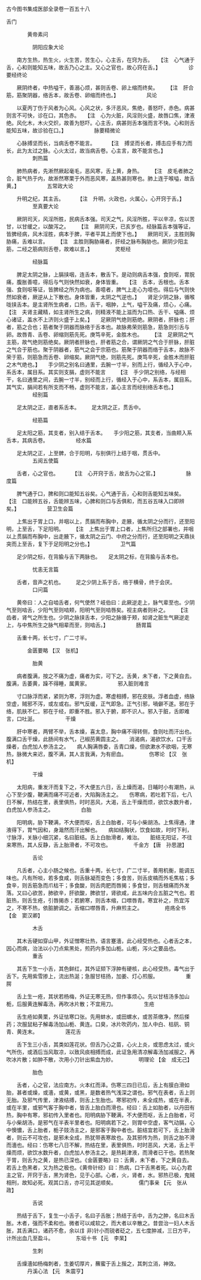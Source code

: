 <!-- { "loadSidebar": true } -->
古今图书集成医部全录卷一百五十八

舌门

　　　　黄帝素问

　　　　　阴阳应象大论

　　南方生热，热生火，火生苦，苦生心，心主舌，在窍为舌。　　【注　心气通于舌，心和则能知五味，故舌乃心之主。又心之官也，故心窍在舌。】
　　　　　诊要经终论

　　厥阴终者，中热嗌干，善溺心烦，甚则舌卷、卵上缩而终矣。　　 【注　肝合筋，筋聚阴器，络舌本，故舌卷、卵缩而终也。】
　　　　　风论

　　以夏丙丁伤于风者为心风。心风之状，多汗恶风，焦绝，善怒吓，赤色。病甚则言不可快，诊在口，其色赤。　　【注　心为火脏，风淫则火盛，故唇口焦，津液绝。风化木，木火交炽，故善为怒吓。心主舌，病甚则舌本强而言不快。心和则舌能知五味，故诊验在口。】
　　　　　脉要精微论

　　心脉搏坚而长，当病舌卷不能言。
　　 【注　搏坚而长者，搏击应手有力而长，此为太过之脉。心火太过，故当病舌卷。心主言，故不能言也。】
　　　　　刺热篇

　　肺热病者，先淅然厥起毫毛，恶风寒，舌上黄，身热。　　 【注　皮毛者肺之合，脏气热于内，故淅然寒栗于外而恶风寒，盖热甚则寒也。肺上连于喉嗌，故舌黄。】
　　　　　五常政大论

　　升明之纪，其主舌。
　　 【注　升明，火政也，火属心，心开窍于舌。】
　　　　　至真要大论

　　厥阴司天，风淫所胜，民病舌本强。司天之气，风淫所胜，平以辛凉，佐以苦甘，以甘缓之，以酸泻之。　　 【注　厥阴司天，已亥岁也。经脉篇舌本强等证，皆脾经病，风木淫胜，病本于脾，平者平其上而使下也。】　　厥阴司天，主胜则胸胁痛，舌难以言。　　 【注　主胜则胸胁痛者，肝经之脉布胸胁也。厥阴少阳主筋，二经之筋病则舌卷，故难以言。】
　　　　灵枢经

　　　　　经脉篇

　　脾足太阴之脉，上膈挟咽，连舌本，散舌下。是动则病舌本强，食则呕，胃脘痛，腹胀善噫，得后与气则快然如衰，身体皆重。　　【注　舌本，舌根也。舌本强、食则呕等证，皆脾经之所为病也。善噫者，脾气上走心为噫也。得后与气则快然如衰者，厥逆从上下散也。身体皆重，太阴之气逆也。】　　肾足少阴之脉，循喉咙挟舌本。是主肾所生病者，口热，舌干，咽肿，上气，嗌干及痛，烦心，心痛。　　 【注　夫肾主藏精，如主肾所生之病，则精液不能上滋而为口热、舌干、嗌痛、烦心诸证，盖水不上济则火盛于上矣。】　　足厥阴气绝则筋绝。厥阴者，肝脉也；肝者，筋之合也；筋者聚于阴器而脉络于舌本也。故脉弗荣则筋急，筋急则引舌与卵。故唇青、舌卷、卵缩则筋先死。庚笃辛死，金胜木也。　　 【注　足厥阴之气主筋，故气绝则筋绝矣。厥阴者肝脉也，肝者筋之合，谓厥阴之气合于肝脉，肝脏之气合于筋也。聚于阴器者，筋气之会于宗筋也。筋聚于阴器而络于舌本，故脉不荣于筋，则筋急而舌卷、卵缩矣。厥阴气绝，则筋先死。庚笃辛死，金胜木而肝脏之木气绝也。】　　手少阴之别名曰通里，去腕一寸半，别而上行，循经入于心中，系舌本，属目系。其实则支膈，虚则不能言　　 【注　手少阴之别络，与经相干，名曰通里之间，去腕一寸半，别经而上行，循经入于心中，系舌本，属目系。其气实，膈间若有所支而不畅，虚则不能言，盖心主言而经别络舌本也。】
　　　　　经别篇

　　足太阴之正，直者系舌本。
　　足太阴之正，贯舌中。

　　　　　经筋篇

　　足太阳之筋，其支者，别入结于舌本。　　手少阳之筋，其支者，当曲颊入系舌本，其病舌卷。
　　　　　经水篇

　　足太阴之正，上至髀，合于阳明，与别俱行上结于咽，贯舌中。
　　　　　五阅五使篇

　　舌者，心之官也。
　　 【注　心开窍于舌，故舌为心之官。】
　　　　　脉度篇

　　脾气通于口，脾和则口能知五谷矣。心气通于舌，心和则舌能知五味矣。　　 【注　口能辨五谷，舌能辨五味，心脾和则口与舌俱和，而五谷五味入口即辨矣。】
　　　　　营卫生会篇

　　上焦出于胃上口，并咽以上，贯膈而布胸中，走腋，循太阴之分而行，还至阳明，上至舌，下足阳明。　　 【注　上焦出于胃上口者，上焦所归之部署也，并咽以上贯膈而布胸中，出走腋下，循太阴之云门、中府之分而行，还至阳明之天鼎扶突而上至舌，复下于足阳明之分也。】
　　　　　卫气篇

　　足少阴之标，在背腧与舌下两脉也。　　足太阴之标，在背腧与舌本也。

　　　　　忧恚无言篇

　　舌者，音声之机也。
　　足之少阴上系于舌，络于横骨，终于会厌。
　　　　　口问篇

　　黄帝曰：人之自啮舌者，何气使然？岐伯曰：此厥逆走上，脉气辈至也。少阴气至则啮舌，少阳气至则啮颊，阳明气至则啮唇矣。视主病者则补之。　　 【注　齿者，肾气之所生也。少阴之脉挟舌本，少阳之脉循于颊，如肾之脏生气厥逆走上，与中焦所生之脉气相辈而至，则啮舌。】
　　　　　肠胃篇

　　舌重十两，长七寸，广二寸半。

　　　　金匮要略 【汉　张机】

　　　　　胎黄

　　病者腹满，按之不痛为虚，痛者为实，可下之。舌黄，未下者，下之黄自去。　　腹满，舌萎黄，躁不得睡，属黄家。
　　　　　邪入脏则难言

　　寸口脉浮而紧，紧则为寒，浮则为虚。寒虚相搏，邪在皮肤。浮者血虚，络脉空虚，贼邪不泻，或左或右。邪气反缓，正气即急。正气引邪，喎僻不遂。邪在于络，肌肤不仁。邪在于经，即重不胜。邪入于腑，即不识人。邪入于脏，舌即难言，口吐涎。
　　　　　干燥

　　肝中寒者，两臂不举，舌本燥，喜太息，胸中痛不得转侧，食则吐而汗出也。　　腹满口舌干燥，此肠间有水气，己椒苈黄圆主之。　　消渴病，渴欲饮水，口干舌燥者，白虎加人参汤主之。　　病人胸满唇委，舌青口燥，但欲漱水不欲咽，无寒热，脉微大来迟，腹不满，其人言我满，为有瘀血。
　　　　伤寒论 【汉　张机】

　　　　　干燥

　　太阳病，重发汗而复下之，不大便五六日，舌上燥而渴，日晡时小有潮热，从心下至少腹，鞕满而痛不可近者，大陷胸汤主之。　　伤寒病，若吐若下后，七八日不解，热结在里，表里俱热，时时恶风，大渴，舌上干燥而烦，欲饮水数升者，白虎加人参汤主之。
　　　　　白胎

　　阳明病，胁下鞕满，不大便而呕，舌上白胎者，可与小柴胡汤。上焦得通，津液得下，胃气因和，身濈然而汗出解也。　　病如结胸状，饮食如故，时时下利，寸脉浮，关脉小细沉紧，名曰脏结。舌上白胎滑者，难治。　　脏结无阳证，不往来寒热，其人反静，舌上胎滑者，不可攻也。
　　　　千金方 【唐　孙思邈】

　　　　　舌论

　　凡舌者，心主小肠之候也。舌重十两，长七寸，广二寸半，善用机衡，能调五味也。凡有所啖，若多食咸，则舌脉凝而变色；多食苦，则舌皮槁而外毛焦枯；多食辛，则舌筋急而爪枯干；多食酸，则舌肉肥而唇揭；多食甘，则舌根痛而外发落。又曰心欲苦，肺欲辛，肝欲酸，脾欲甘，肾欲咸，此五味内合五脏之气也。若脏热，则舌生疮，引唇揭赤；若腑寒，则舌本缩，口噤唇青。寒宜补之，热宜泻之，不寒不热，依脏腑调之。舌缩口噤唇青，升麻煎主之。
　　　　疮疡全书 【金　窦汉卿】

　　　　　木舌

　　其木舌硬如穿山甲，外证憎寒壮热，语言蹇濇，此心经受热也。心者舌之本，因心而病，治法以小刀点紫黑处，煎药内多加山栀。山栀，泻火之要品也。
　　　　　重舌

　　其舌下生一小舌，其色鲜红，其外证颏下浮肿有硬核，此心经受热，毒气出于舌下。先用紫雪掺上，流出热涎；急服甘桔扬，加姜、灯心煎服。
　　　　　重腭

　　舌上生一疮，其状若杨梅，外证无寒无热，但作事烦心。先以甘桔汤多加山栀，后服黄连解毒汤，再吹冰片散；不宜用刀。
　　　　　生疮

　　舌生疮如黄栗，外证怯寒口张。先用蚌水，或田螺水，或苦茶缴净，然后搽药；次服鼠粘子解毒汤加山栀、黄连。口臭，冰片吹药内，加人中白、枯矾、铜青、黄连末。
　　　　　莲花舌

　　舌下生三小舌，其类如莲花状。但舌乃心之苗，心火上炎，或思虑太过，或火气所伤，或酒后当风取凉，以致风痰相搏而成，此证急用清凉解毒汤加减服之，再吹冰片散；如肿不散，次用小刀针出紫血为妙。
　　　　明理论 【金　成无己】

　　　　　胎色

　　舌者，心之官，法应南方。火本红而泽。伤寒三四日已后，舌上有膜白滑如胎，甚者或燥，或濇，或黄，或黑，是数者热气浅深之谓也。邪气在表者，舌上则无胎。及邪气传里，津液结搏，则舌上生胎也。寒邪初传，未全成热，或在半表，或在半里，或邪气客于胸中者，皆舌上胎白而滑也。经曰：舌上如胎者，以丹田有热，胸中有寒，邪初传入里者也。阳明病胁下鞕满，不大便而呕，舌上白胎者，可与小柴胡汤，是邪气在半表半里者也。阳明病若下之，则胃中空虚，客气动膈，心中懊憹，舌上胎者，栀子豉汤主之，是邪客于胸中者也。脏结宜若可下，舌上胎滑者，则云不可攻也，是邪未全成，热犹带表寒故也。及其邪传为热，则舌之胎不滑而濇也。经曰：伤寒七八日不解，热结在里，表里俱热，时时恶风，大渴，舌上干燥而烦，欲饮水数升者，白虎加人参汤主之。是热耗津液，而滑者已干也。若热聚于胃，则舌为之黄，是热已深也。《金匮要略》曰：舌黄，未下者，下之黄自去。若舌上色黑者，又为热之极也。《黄帝针经》曰：热病，口干舌黑者死。以心为君主之官，开窍于舌，黑为肾色，见于心部。心者，火，肾者，水。邪热已极，鬼贼相刑，故知必死。观其口舌，亦可见其逆顺矣。
　　　　儒门事亲 【元　张从政】

　　　　　舌说

　　热结于舌下，复生一小舌子，名曰子舌胀；热结于舌中，舌为之肿，名曰木舌胀。木者，强而不柔和也。微者可以咸软之，而大者以辛散之。昔尝治一妇人木舌胀，其舌满口，诸药不愈，余以(釒非)针小而锐者砭之，五七度肿减，三日方平，计所出血几至盈斗。
　　　　东垣十书 【元　李杲】

　　　　　生刺

　　舌燥濇如杨梅刺者，生姜切厚片，蘸蜜于舌上揩之，其刺立消，神效。
　　　　丹溪心法 【元　朱震亨】

